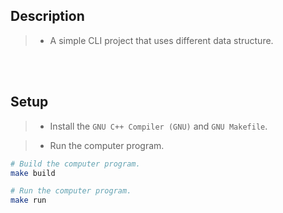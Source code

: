 ## Description

> - A simple CLI project that uses different data structure.

<br />
<br />



## Setup

> - Install the `GNU C++ Compiler (GNU)` and `GNU Makefile`.

> - Run the computer program.

```sh
# Build the computer program.
make build

# Run the computer program.
make run
```
